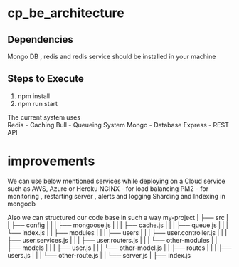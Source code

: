 # cp_be_architecture

## Dependencies
Mongo DB , redis and redis service should be installed in your machine

## Steps to Execute
1. npm install
2. npm run start 


The current system uses  
Redis - Caching
Bull  - Queueing System
Mongo - Database
Express - REST API

# improvements 
We can use below mentioned services while deploying on a Cloud service such as AWS, Azure or Heroku
NGINX -  for load balancing
PM2 - for monitoring , restarting server , alerts and logging
Sharding and Indexing in mongodb

Also we can structured our code base in such a way
my-project
|   ├── src
|   |   ├── config
|   |   |   ├── mongoose.js
|   |   |   ├── cache.js
|   |   |   ├── queue.js
|   |   |   └── index.js
|   |   ├── modules
|   |   |   ├── users
|   |   |   ├── user.controller.js
|   |   |   ├── user.services.js
|   |   |   ├── user.routers.js
|   |   |   └── other-modules
|   |   ├── models
|   |   |   ├── user.js
|   |   |   └── other-model.js
|   |   ├── routes
|   |   |   ├── users.js
|   |   |   └── other-route.js
|   |   └── server.js
|   ├── index.js